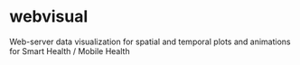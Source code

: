 # webvisual
Web-server data visualization for spatial and temporal plots and animations for Smart Health / Mobile Health
